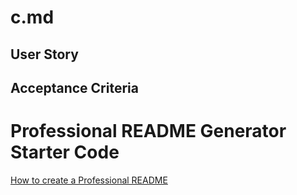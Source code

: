# c.md


## User Story

## Acceptance Criteria
# Professional README Generator Starter Code

[How to create a Professional README](https://coding-boot-camp.github.io/full-stack/github/professional-readme-guide)
